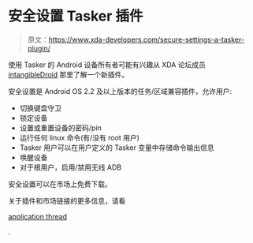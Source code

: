 # 安全设置 Tasker 插件

> 原文：<https://www.xda-developers.com/secure-settings-a-tasker-plugin/>

使用 Tasker 的 Android 设备所有者可能有兴趣从 XDA 论坛成员 [intangibleDroid](http://forum.xda-developers.com/member.php?u=2528886) 那里了解一个新插件。

安全设置是 Android OS 2.2 及以上版本的任务/区域兼容插件，允许用户:

*   切换键盘守卫
*   锁定设备
*   设置或重置设备的密码/pin
*   运行任何 linux 命令(有/没有 root 用户)
*   Tasker 用户可以在用户定义的 Tasker 变量中存储命令输出信息
*   唤醒设备
*   对于根用户，启用/禁用无线 ADB

安全设置可以在市场上免费下载。

关于插件和市场链接的更多信息，请看

[application thread](http://forum.xda-developers.com/showthread.php?t=1217767)

.